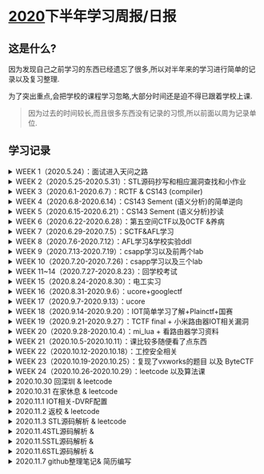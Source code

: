 # [2020](https://github.com/whhhite/skr_university_learning_record/blob/master/iot/%E5%B0%8F%E7%B1%B3%E8%B7%AF%E7%94%B1%E5%99%A8%E5%AD%A6%E4%B9%A0%E8%AE%B0%E5%BD%95.md)下半年学习周报/日报

## 这是什么?

因为发现自己之前学习的东西已经遗忘了很多,所以对半年来的学习进行简单的记录以及复习整理.

为了突出重点,会把学校的课程学习忽略,大部分时间还是迫不得已跟着学校上课.

> 因为过去的时间较长,而且很多东西没有记录的习惯,所以前面以周为记录单位.

## 学习记录

<details>
<summary>WEEK 1（2020.5.24）：面试进入天问之路</summary>

- [x] 面试 : 感谢sakura师傅收留了菜菜的我
</details>

<details>
<summary>WEEK 2（2020.5.25-2020.5.31）：STL源码抄写和相应漏洞查找和小作业</summary>

- [x] stl源码剖析: 观看了mooc视频

  [项目地址](https://github.com/whhhite/skr_university_learning_record/tree/master/stl)

- [ ] 待完善 : 这时候抄这个还是懵懵懂懂的,等以后会回来重新看一遍. --(week25 working)
</details>

<details>
<summary>WEEK 3（2020.6.1-2020.6.7）：RCTF & CS143 (compiler) </summary>

- [x] Lexer: 词法分析

  编写词法分析器`flex`脚本,输出对应的C++源码,再编译为`lexer`. 通过正则语法,将字符串转化为token.

  [项目地址](https://github.com/whhhite/skr_university_learning_record/tree/master/compiler/PA2)

- [x] Parser: 语法分析

  通过编写`bison`脚本,构建一个由Token简单组合起来的AST抽象语法分析树.

  [项目地址](https://github.com/whhhite/skr_university_learning_record/tree/master/compiler/PA3)

  </details>

<details>
<summary>WEEK 4（2020.6.8-2020.6.14）：CS143 Sement (语义分析)的简单逆向</summary>

- [x] Sement: 语义分析
	因为无从下手,所以和师傅们一起简单的进行逆向.
</details>

<details>
<summary>WEEK 5（2020.6.15-2020.6.21）：CS143 Sement (语义分析)抄读 </summary>

- [x] Sement: 语义分析

  将语法分析生成的AST进行二次处理,并且捕获所有剩余的错误

  [项目地址](https://github.com/whhhite/skr_university_learning_record/tree/master/compiler/PA4)

  </details>

<details>
<summary>WEEK 6（2020.6.22-2020.6.28）：第五空间CTF以及0CTF &养病</summary>
</details>

<details>
<summary>WEEK 7（2020.6.29-2020.7.5）：SCTF&AFL学习</summary>

- [x] AFL的入门学习 : [相关记录](https://github.com/whhhite/skr_university_learning_record/blob/master/afl/README.md)
</details>

<details>
<summary>WEEK 8（2020.7.6-2020.7.12）：AFL学习&学校实验ddl</summary>

- [x] AFL的略深入学习: 

  [关于Adobe的fuzz学习记录](https://github.com/whhhite/skr_university_learning_record/blob/master/afl/50%20CVEs%20in%2050%20Days%20Fuzzing%20Adobe%20Reader.md)

  [关于gdi+的fuzz学习记录](https://github.com/whhhite/skr_university_learning_record/blob/master/afl/gdi%2B.md)

  </details>

<details>
<summary>WEEK 9（2020.7.13-2020.7.19）：csapp学习以及前两个lab </summary>

- [x] csapp: 1~2章

  * [第一章](https://github.com/whhhite/skr_university_learning_record/tree/master/csapp/%E7%AC%AC%E4%B8%80%E7%AB%A0) 计算机系统漫游
  * [第二章](https://github.com/whhhite/skr_university_learning_record/tree/master/csapp/%E7%AC%AC%E4%BA%8C%E7%AB%A0) 信息的表示和处理

- [x] lab: lab1~2

  * [datalab](https://github.com/whhhite/skr_university_learning_record/blob/master/csapp/lab/datalab.md) 用位运算实现一些功能
  * [boomlab](https://github.com/whhhite/skr_university_learning_record/blob/master/csapp/lab/bomb.md) gdb实现逆向分析

  </details>

<details>
<summary>WEEK 10（2020.7.20-2020.7.26)：csapp学习以及三个lab</summary>

- [ ] csapp: 3~5章
  * [第三章](https://github.com/whhhite/skr_university_learning_record/tree/master/csapp/%E7%AC%AC%E4%B8%89%E7%AB%A0) 程序的机器级表示
  * [第四章](https://github.com/whhhite/skr_university_learning_record/tree/master/csapp/%E7%AC%AC%E4%B8%89%E7%AB%A0) 处理器体系结构
  * [第五章](https://github.com/whhhite/skr_university_learning_record/tree/master/csapp/%E7%AC%AC%E4%B8%89%E7%AB%A0) 优化程序性能
  * [第六章](https://github.com/whhhite/skr_university_learning_record/tree/master/csapp/%E7%AC%AC%E5%85%AD%E7%AB%A0) 存储器层次结构
- [ ] lab: lab3~5
  * [attack lab](https://github.com/whhhite/skr_university_learning_record/blob/master/csapp/lab/attack.md) Code injection && ROP
  * [arch lab](https://github.com/whhhite/skr_university_learning_record/blob/master/csapp/lab/archlab.md) 
  * [cache lab](https://github.com/whhhite/skr_university_learning_record/blob/master/csapp/lab/cache.md)
    </details>

<details>
<summary>WEEK 11~14（2020.7.27-2020.8.23）：回学校考试</summary>
</details>

<details>
<summary>WEEK 15（2020.8.24-2020.8.30）：电工实习</summary>
</details>

<details>
<summary>WEEK 16（2020.8.31-2020.9.6）：ucore+googlectf</summary>

- [x] ucore : lab1~2

  - [ ] [lab1](https://github.com/whhhite/skr_university_learning_record/blob/master/ucore/lab1.md) 
  - [ ] lab2 (后续笔记忘记传github丢了...后面再补) 
- [x] googlectf : [SIMD](https://github.com/whhhite/skr_university_learning_record/tree/master/CTF/2020%20googlectf)&&sprint
</details>

<details>
<summary>WEEK 17（2020.9.7-2020.9.13）：ucore</summary>

- [x] ucore : lab3
</details>


<details>
<summary>WEEK 18（2020.9.14-2020.9.20）：IOT简单学习了解+Plainctf+国赛</summary>

- [x] IOT:  简单学习
- [x] PlainCTF: reee
- [x] 国赛: 周末两天  
</details>

<details>
<summary>WEEK 19（2020.9.21-2020.9.27）：TCTF final + 小米路由器IOT相关漏洞</summary>

- [x] TCTF final :  unlimited.
- [x]  [小米CVE-2020-11959](https://github.com/whhhite/skr_university_learning_record/blob/master/iot/%E5%B0%8F%E7%B1%B3%E8%B7%AF%E7%94%B1%E5%99%A8%E5%AD%A6%E4%B9%A0%E8%AE%B0%E5%BD%95.md) : 学习记录
</details>

<details>
<summary>WEEK 20（2020.9.28-2020.10.4）：mi_lua + 看路由器学习资料</summary>

- [x] [mi_lua](https://github.com/whhhite/skr_university_learning_record/blob/master/iot/%E5%B0%8F%E7%B1%B3%E8%B7%AF%E7%94%B1%E5%99%A8%E5%AD%A6%E4%B9%A0%E8%AE%B0%E5%BD%95.md) : 简单学习
- [x] 看了点路由器相关的资料 
</details>

<details>
<summary>WEEK 21（2020.10.5-2020.10.11）：课比较多随便看了点东西</summary>

</details>

<details>
<summary>WEEK 22（2020.10.12-2020.10.18）：工控安全相关</summary>

- [x] 看了点vxworks的资料
</details>

<details>
<summary>WEEK 23（2020.10.19-2020.10.25）：复现了vxworks的题目 以及 ByteCTF </summary>

- [x] 复现了NOE 771固件以及分析
- [x] 打了ByteCTF的两道题目
</details>

<details>
<summary>WEEK 24（2020.10.26-2020.10.29）：leetcode 以及算法课</summary>

- [x] leetcode: 
	因为要差不多开始准备寒假实习, 刷一下算法
- [x] 报了个算法 体验班简单学习了一下(链表,树,以及递归) 
</details>

<details>
<summary>2020.10.30 回深圳 & leetcode </summary>

- [x] 路上花费了点时间
- [x] leetcode 463
</details>

<details>
<summary>2020.10.31 在家休息 & leetcode </summary>

- [x] 在家里稍微会有点懈怠, 尽量陪陪家里人
- [x] leetcode 380/381
</details>

<details>
<summary>2020.11.1 IOT相关-DVRF配置 </summary>

- [x] The Damn Vulnerable Router Firmware Project(路由器漏洞练习靶机):
	对这个靶机平台进行简单学习以及配置,其中遇到了很多配置环境的坑...
- [x] leetcode 140  单词拆分 II 
</details>


<details>
<summary>2020.11.2 返校 & leetcode </summary>

- [x] 周末回深圳了,周一在路上花了点时间.
- [x] leetcode 349
</details>

<details>
<summary>2020.11.3 STL源码解析 &  leetcode</summary>

- [x] STL源码解析 第一章
- [x] leetcode 941
</details>

<details>
<summary>2020.11.4STL源码解析 &  </summary>

- [x] STL源码解析 第二章
- [x] leetcode 57
</details>

<details>
<summary>2020.11.5STL源码解析 &  </summary>

- [x] STL源码解析 第三章
- [x] leetcode 127
</details>

<details>
<summary>2020.11.6STL源码解析 &  </summary>

- [x] STL源码解析 第四章
- [x] leetcode 1356
</details>

<details>
<summary>2020.11.7 github整理笔记& 简历编写  </summary>

</details>